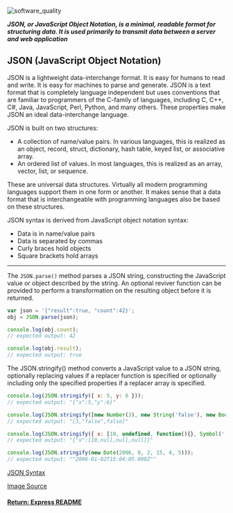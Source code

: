 ![software_quality](http://dselva.co.in/blog/wp-content/uploads/2017/09/what-is-a-json-file.jpg)

___JSON, or JavaScript Object Notation, is a minimal, readable format for structuring data. It is used primarily to transmit data between a server and web application___

## JSON (JavaScript Object Notation)
JSON is a lightweight data-interchange format. It is easy for humans to read and write. It is easy for machines to parse and generate. JSON is a text format that is completely language independent but uses conventions that are familiar to programmers of the C-family of languages, including C, C++, C#, Java, JavaScript, Perl, Python, and many others. These properties make JSON an ideal data-interchange language.

JSON is built on two structures:
- A collection of name/value pairs. In various languages, this is realized as an object, record, struct, dictionary, hash table, keyed list, or associative array.
- An ordered list of values. In most languages, this is realized as an array, vector, list, or sequence.

These are universal data structures. Virtually all modern programming languages support them in one form or another. It makes sense that a data format that is interchangeable with programming languages also be based on these structures.

JSON syntax is derived from JavaScript object notation syntax:
- Data is in name/value pairs
- Data is separated by commas
- Curly braces hold objects
- Square brackets hold arrays

---

The `JSON.parse()` method parses a JSON string, constructing the JavaScript value or object described by the string. An optional reviver function can be provided to perform a transformation on the resulting object before it is returned.
```js
var json = '{"result":true, "count":42}';
obj = JSON.parse(json);

console.log(obj.count);
// expected output: 42

console.log(obj.result);
// expected output: true
```

The JSON.stringify() method converts a JavaScript value to a JSON string, optionally replacing values if a replacer function is specified or optionally including only the specified properties if a replacer array is specified.
```js
console.log(JSON.stringify({ x: 5, y: 6 }));
// expected output: "{"x":5,"y":6}"

console.log(JSON.stringify([new Number(3), new String('false'), new Boolean(false)]));
// expected output: "[3,"false",false]"

console.log(JSON.stringify({ x: [10, undefined, function(){}, Symbol('')] }));
// expected output: "{"x":[10,null,null,null]}"

console.log(JSON.stringify(new Date(2006, 0, 2, 15, 4, 5)));
// expected output: ""2006-01-02T15:04:05.000Z""
```

[JSON Syntax](https://www.w3schools.com/js/js_json_syntax.asp)

[Image Source](http://dselva.co.in/blog/what-is-a-json-file/)

#### [Return: Express README](../README.md)
